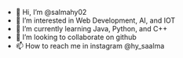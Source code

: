 - 👋 Hi, I’m @salmahy02
- 👀 I’m interested in Web Development, AI, and IOT
- 🌱 I’m currently learning Java, Python, and C++
- 💞️ I’m looking to collaborate on github
- 📫 How to reach me in instagram @hy_saalma

<!---
salmahy02/salmahy02 is a ✨ special ✨ repository because its `README.md` (this file) appears on your GitHub profile.
You can click the Preview link to take a look at your changes.
--->

